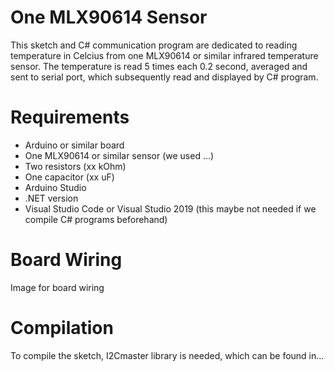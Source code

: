# One MLX90614 Sensor

This sketch and C# communication program are dedicated to reading temperature in Celcius from one MLX90614 or similar infrared temperature sensor. The temperature is read 5 times each 0.2 second, averaged and sent to serial port, which subsequently read and displayed by C# program.

# Requirements

- Arduino or similar board
- One MLX90614 or similar sensor (we used ...)
- Two resistors (xx kOhm)
- One capacitor (xx uF)
- Arduino Studio
- .NET version
- Visual Studio Code or Visual Studio 2019 (this maybe not needed if we compile C# programs beforehand)

# Board Wiring

Image for board wiring

# Compilation

To compile the sketch, I2Cmaster library is needed, which can be found in...